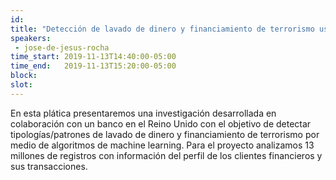 ```yaml
---
id: 
title: "Detección de lavado de dinero y financiamiento de terrorismo usando machine learning"
speakers:
 - jose-de-jesus-rocha
time_start: 2019-11-13T14:40:00-05:00
time_end:   2019-11-13T15:20:00-05:00
block: 
slot: 
---
```


<span data-sheets-value="{&quot;1&quot;:2,&quot;2&quot;:&quot;Money laundering and financing of terrorism have become of great interest in the international sphere because of its implications in the countries' economy. Money laundering weakens the integrity of financial systems, causes loss of control in the country's economic policies, distorts the economy, causes instability in investments and produces less tax collection by the government authority, Aluko, and Bagheri (2012). Financing of terrorism, on the other hand, has a special impact on small economies such as Israel where GDP can decrease during the threat period. Investments also decrease because the owners of capital decide to move their assets to safer countries, Sandler and Enders (2008). Tourism, international trade, and financial sectors are also affected, Sandler and Enders (1991), Nitsch and Schumacher (2004) and Chen and Siems (2004).\nThe objective of this study is to gather all the typologies and patterns identified in the financial systems about money laundering and financing of terrorism to create a risk index through machine learning algorithms.&quot;}" data-sheets-userformat="{&quot;2&quot;:577,&quot;3&quot;:{&quot;1&quot;:0},&quot;9&quot;:0,&quot;12&quot;:0}">En esta plática presentaremos una investigación desarrollada en colaboración con un banco en el Reino Unido con el objetivo de detectar tipologías/patrones de lavado de dinero y financiamiento de terrorismo por medio de algoritmos de machine learning. Para el proyecto analizamos 13 millones de registros con información del perfil de los clientes financieros y sus transacciones. </span>